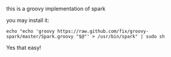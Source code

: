 this is a groovy implementation of spark

you may install it:

`echo "echo 'groovy https://raw.github.com/fix/groovy-spark/master/Spark.groovy "$@"' > /usr/bin/spark" | sudo sh `

Yes that easy!